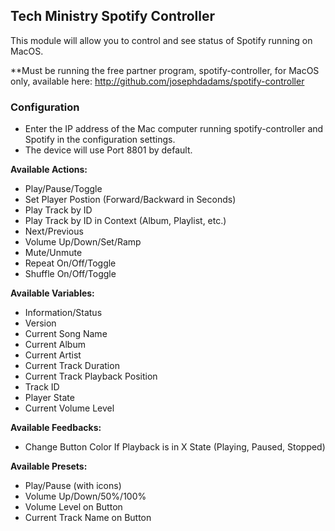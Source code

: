 ## Tech Ministry Spotify Controller

This module will allow you to control and see status of Spotify running on MacOS.

**Must be running the free partner program, spotify-controller, for MacOS only, available here: http://github.com/josephdadams/spotify-controller

### Configuration
* Enter the IP address of the Mac computer running spotify-controller and Spotify in the configuration settings.
* The device will use Port 8801 by default.

**Available Actions:**
* Play/Pause/Toggle
* Set Player Postion (Forward/Backward in Seconds)
* Play Track by ID
* Play Track by ID in Context (Album, Playlist, etc.)
* Next/Previous
* Volume Up/Down/Set/Ramp
* Mute/Unmute
* Repeat On/Off/Toggle
* Shuffle On/Off/Toggle

**Available Variables:**
* Information/Status
* Version
* Current Song Name
* Current Album
* Current Artist
* Current Track Duration
* Current Track Playback Position
* Track ID
* Player State
* Current Volume Level

**Available Feedbacks:**
* Change Button Color If Playback is in X State (Playing, Paused, Stopped)

**Available Presets:**
* Play/Pause (with icons)
* Volume Up/Down/50%/100%
* Volume Level on Button
* Current Track Name on Button